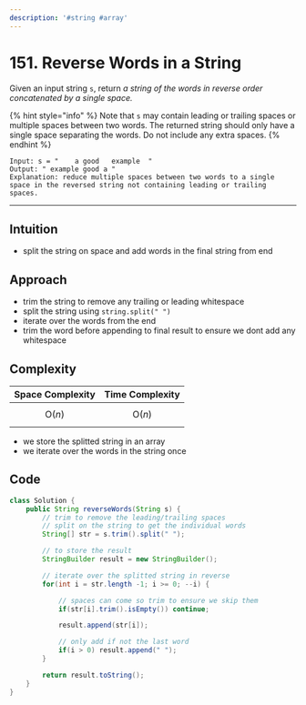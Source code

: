 ```yaml
---
description: '#string #array'
---
```


# 151. Reverse Words in a String

Given an input string `s`,  return _a string of the words in reverse order concatenated by a single space._



{% hint style="info" %}
Note that `s` may contain leading or trailing spaces or multiple spaces between two words. The returned string should only have a single space separating the words. Do not include any extra spaces.
{% endhint %}



```
Input: s = "    a good   example  "
Output: " example good a "
Explanation: reduce multiple spaces between two words to a single space in the reversed string not containing leading or trailing spaces.
```

***



## Intuition

* split the string on space and add words in the final string from end

## Approach

* trim the string to remove any trailing or leading whitespace
* split the string using `string.split(" ")` &#x20;
* iterate over the words from the end
* trim the word before appending to final result to ensure we dont add any whitespace

## Complexity

| Space Complexity | Time Complexity |
| ---------------- | --------------- |
| $$\text{O}(n)$$  | $$\text{O}(n)$$ |

* we store the splitted string in an array&#x20;
* we iterate over the words in the string once

## Code

```java
class Solution {
    public String reverseWords(String s) {
        // trim to remove the leading/trailing spaces
        // split on the string to get the individual words
        String[] str = s.trim().split(" ");

        // to store the result
        StringBuilder result = new StringBuilder();

        // iterate over the splitted string in reverse
        for(int i = str.length -1; i >= 0; --i) {

            // spaces can come so trim to ensure we skip them
            if(str[i].trim().isEmpty()) continue;

            result.append(str[i]);

            // only add if not the last word
            if(i > 0) result.append(" ");
        }

        return result.toString();
    }
}
```
